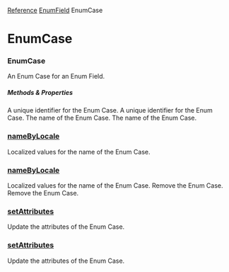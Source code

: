 [Reference](https://www.framer.com/developers/reference)
[EnumField](https://www.framer.com/developers/reference/plugins-enum-field)
EnumCase
# EnumCase
### EnumCase
An Enum Case for an Enum Field.
##### Methods & Properties
A unique identifier for the Enum Case.
A unique identifier for the Enum Case.
The name of the Enum Case.
The name of the Enum Case.
###  [nameByLocale](https://www.framer.com/developers/reference/plugins-enum-case-name-by-locale)
Localized values for the name of the Enum Case.
###  [nameByLocale](https://www.framer.com/developers/reference/plugins-enum-case-name-by-locale)
Localized values for the name of the Enum Case.
Remove the Enum Case.
Remove the Enum Case.
###  [setAttributes](https://www.framer.com/developers/reference/plugins-enum-case-set-attributes)
Update the attributes of the Enum Case.
###  [setAttributes](https://www.framer.com/developers/reference/plugins-enum-case-set-attributes)
Update the attributes of the Enum Case.
